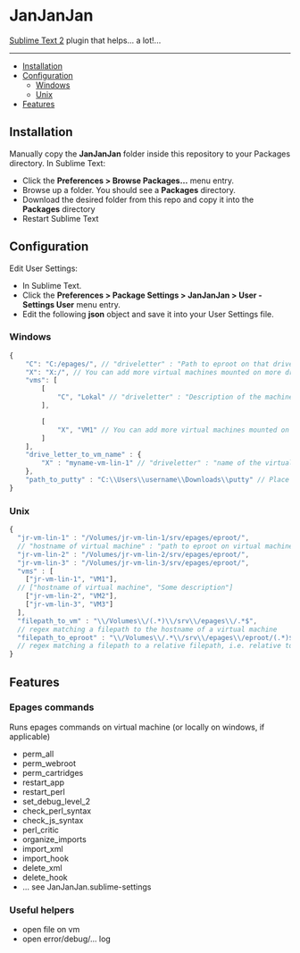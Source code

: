 JanJanJan
=================

[Sublime Text 2](http://www.sublimetext.com/2) plugin that helps... a lot!...

---

- [Installation](#installation)
- [Configuration](#configuration)
  - [Windows](#windows)
  - [Unix](#unix)
- [Features](#features)


Installation
------------
Manually copy the **JanJanJan** folder inside this repository to your Packages directory. In Sublime Text:

* Click the **Preferences > Browse Packages…** menu entry.
* Browse up a folder. You should see a **Packages** directory.
* Download the desired folder from this repo and copy it into the **Packages** directory
* Restart Sublime Text

Configuration
--------------
Edit User Settings:
* In Sublime Text.
* Click the **Preferences > Package Settings > JanJanJan > User - Settings User** menu entry.
* Edit the following **json** object and save it into your User Settings file.
### Windows
``` js
{
    "C": "C:/epages/", // "driveletter" : "Path to eproot on that drive"
    "X": "X:/", // You can add more virtual machines mounted on more drives here.
    "vms": [
        [
            "C", "Lokal" // "driveletter" : "Description of the machine mounted on the driveletter"
        ],

        [
            "X", "VM1" // You can add more virtual machines mounted on more drives here.
        ]
    ],
    "drive_letter_to_vm_name" : {
    	"X" : "myname-vm-lin-1" // "driveletter" : "name of the virtual machine on the nextwork"
    },
    "path_to_putty" : "C:\\Users\\username\\Downloads\\putty" // Place the path to your putty folder here.
}
```
### Unix
``` js
{
  "jr-vm-lin-1" : "/Volumes/jr-vm-lin-1/srv/epages/eproot/",
  // "hostname of virtual machine" : "path to eproot on virtual machine on your file system"
  "jr-vm-lin-2" : "/Volumes/jr-vm-lin-2/srv/epages/eproot/",
  "jr-vm-lin-3" : "/Volumes/jr-vm-lin-3/srv/epages/eproot/",
  "vms" : [
    ["jr-vm-lin-1", "VM1"],
  // ["hostname of virtual machine", "Some description"]
    ["jr-vm-lin-2", "VM2"],
    ["jr-vm-lin-3", "VM3"]
  ],
  "filepath_to_vm" : "\\/Volumes\\/(.*)\\/srv\\/epages\\/.*$",
  // regex matching a filepath to the hostname of a virtual machine
  "filepath_to_eproot" : "\\/Volumes\\/.*\\/srv\\/epages\\/eproot/(.*)$", // used for ExecFileCommandOnVmCommand
  // regex matching a filepath to a relative filepath, i.e. relative to eproot.
}
```

Features
--------

### Epages commands
Runs epages commands on virtual machine (or locally on windows, if applicable)
* perm_all
* perm_webroot
* perm_cartridges
* restart_app
* restart_perl
* set_debug_level_2
* check_perl_syntax
* check_js_syntax
* perl_critic
* organize_imports
* import_xml
* import_hook
* delete_xml
* delete_hook
* ... see JanJanJan.sublime-settings

### Useful helpers
* open file on vm
* open error/debug/... log


